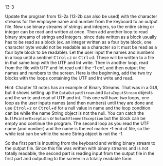 13-3

Update the program from 13-2a (13-2b can also be used) with the character streams for the employee name and number from the keyboard to an output file.  Now use binary streams of strings and integers, so the entire string or integer can be read and written at once.  Then add another loop to read binary streams of strings and integers, since data written as a block usually has to be read as a block (ex. an integer written as a four byte block, one character byte would not be readable as a character so it must be read as a four byte block to be readable). Let the user input the names and numbers in a loop until a sentinel <kbd>Ctrol</kbd>+<kbd>z</kbd> or <kbd>Ctrl</kbd>+<kbd>d</kbd>.  These will be written to a file in that same loop with the UTF and Int write.  Then in another loop, read from the file with UTF and Int read until the -1 eof, and then output the names and numbers to the screen.  Here is the beginning, add the two try blocks with the loops containing the UTF and Int write and read.

Hint:  Chapter 13 notes has an example of Binary Streams.  That was in a GUI, but it shows setting up the `DataOutputStream` and `DataInputStream` objects and the write and read of UTF and int.  This one will have two loops, one loop as the user inputs names (and then numbers) until they are done and use <kbd>Ctrol</kbd>+<kbd>z</kbd> or <kbd>Ctrol</kbd>+<kbd>d</kbd> for a null value in name and the loop condition can be while the name String object is not the null.  You can catch the `NullPointerException` or `NoSuchElementException` but the block can be empty and continue the program. The second loop as you read the UTF name (and number) and the name is the eof marker -1 end of file, so the while test can be while the name String object is not the -1.

So the first part is inputting from the keyboard and writing binary stream to the output file.  Since this file was written with binary streams and is not totally readable, the second part is reading input from the output file in the first part and outputting to the screen in a totally readable form.